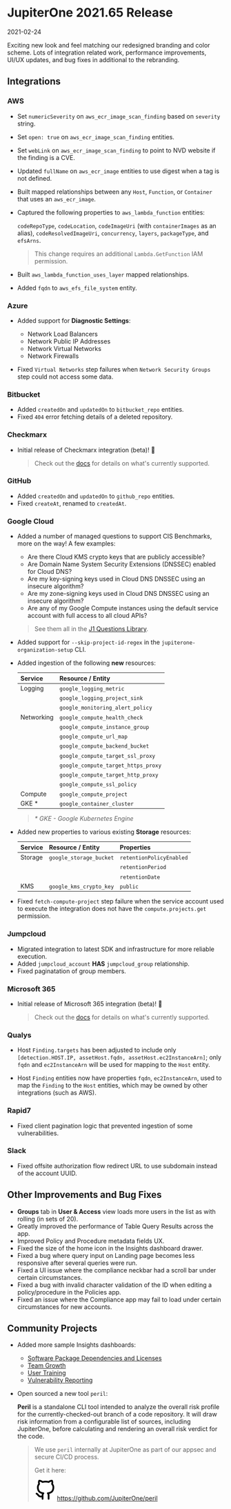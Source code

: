 # JupiterOne 2021.65 Release

2021-02-24

Exciting new look and feel matching our redesigned branding and color scheme.
Lots of integration related work, performance improvements, UI/UX updates, and
bug fixes in additional to the rebranding.
  
## Integrations

### AWS

- Set `numericSeverity` on `aws_ecr_image_scan_finding` based on `severity` string.

- Set `open: true` on `aws_ecr_image_scan_finding` entities.

- Set `webLink` on `aws_ecr_image_scan_finding` to point to NVD website if the finding is a CVE.

- Updated `fullName` on `aws_ecr_image` entities to use digest when a tag is not defined.

- Built mapped relationships between any `Host`, `Function`, or `Container` that uses an `aws_ecr_image`.

- Captured the following properties to `aws_lambda_function` entities:

  `codeRepoType`, `codeLocation`, `codeImageUri` (with `containerImages` as an
  alias), `codeResolvedImageUri`, `concurrency`, `layers`, `packageType`, and
  `efsArns`.
  
  > This change requires an additional `Lambda.GetFunction` IAM permission.

- Built `aws_lambda_function_uses_layer` mapped relationships.
  
- Added `fqdn` to `aws_efs_file_system` entity.

### Azure

- Added support for **Diagnostic Settings**:

  - Network Load Balancers
  - Network Public IP Addresses
  - Network Virtual Networks
  - Network Firewalls

- Fixed `Virtual Networks` step failures when `Network Security Groups` step could not access some data.

### Bitbucket

- Added `createdOn` and `updatedOn` to `bitbucket_repo` entities.
- Fixed `404` error fetching details of a deleted repository.

### Checkmarx

- Initial release of Checkmarx integration (beta)! 🎉

  > Check out the [docs](../docs/integrations/checkmarx/index.md) for details on
  > what's currently supported.

### GitHub

- Added `createdOn` and `updatedOn` to `github_repo` entities.
- Fixed `createAt`, renamed to `createdAt`.

### Google Cloud

- Added a number of managed questions to support CIS Benchmarks, more on the way! A few examples:

  - Are there Cloud KMS crypto keys that are publicly accessible?
  - Are Domain Name System Security Extensions (DNSSEC) enabled for Cloud DNS?
  - Are my key-signing keys used in Cloud DNS DNSSEC using an insecure algorithm?
  - Are my zone-signing keys used in Cloud DNS DNSSEC using an insecure algorithm?
  - Are any of my Google Compute instances using the default service account with full access to all cloud APIs?
  
  > See them all in the 
  > [J1 Questions Library](https://ask.us.jupiterone.io/filter?integrations=google_cloud&tagFilter=all).

- Added support for `--skip-project-id-regex` in the `jupiterone-organization-setup` CLI.
  
- Added ingestion of the following **new** resources:

  | Service    | Resource / Entity                      |
  | --         | --                                     |
  | Logging    | `google_logging_metric`                | 
  |            | `google_logging_project_sink`          |
  |            | `google_monitoring_alert_policy`       |
  | Networking | `google_compute_health_check`          |
  |            | `google_compute_instance_group`        |
  |            | `google_compute_url_map`               |
  |            | `google_compute_backend_bucket`        |
  |            | `google_compute_target_ssl_proxy`      |
  |            | `google_compute_target_https_proxy`    |
  |            | `google_compute_target_http_proxy`     |
  |            | `google_compute_ssl_policy`            |
  | Compute    | `google_compute_project`               |
  | GKE *      | `google_container_cluster`             |

  > _* GKE - Google Kubernetes Engine_

- Added new properties to various existing **Storage** resources:

  | Service    | Resource / Entity        | Properties               |
  | --         | --                       | --                       |
  | Storage    | `google_storage_bucket`  | `retentionPolicyEnabled` |
  |            |                          | `retentionPeriod`        |
  |            |                          | `retentionDate`          |
  | KMS        | `google_kms_crypto_key`  | `public`                 |

- Fixed `fetch-compute-project` step failure when the service account used to
  execute the integration does not have the `compute.projects.get` permission.

### Jumpcloud

- Migrated integration to latest SDK and infrastructure for more reliable execution.
- Added `jumpcloud_account` **HAS** `jumpcloud_group` relationship.
- Fixed paginatation of group members.

### Microsoft 365

- Initial release of Microsoft 365 integration (beta)! 🎉 
  
  > Check out the [docs](../docs/integrations/microsoft365/index.md) for details
  > on what's currently supported.

### Qualys

- Host `Finding.targets` has been adjusted to include only `[detection.HOST.IP,
  assetHost.fqdn, assetHost.ec2InstanceArn]`; only `fqdn` and `ec2InstanceArn`
  will be used for mapping to the `Host` entity.

- Host `Finding` entities now have properties `fqdn`, `ec2InstanceArn`, used to
  map the `Finding` to the `Host` entities, which may be owned by other
  integrations (such as AWS).

### Rapid7

- Fixed client pagination logic that prevented ingestion of some vulnerabilities.
  
### Slack

- Fixed offsite authorization flow redirect URL to use subdomain instead of the account UUID.

## Other Improvements and Bug Fixes

- **Groups** tab in **User & Access** view loads more users in the list as with rolling (in sets of 20).
- Greatly improved the performance of Table Query Results across the app.
- Improved Policy and Procedure metadata fields UX.
- Fixed the size of the home icon in the Insights dashboard drawer.
- Fixed a bug where query input on Landing page becomes less responsive after several queries were run.
- Fixed a UI issue where the compliance neckbar had a scroll bar under certain circumstances.
- Fixed a bug with invalid character validation of the ID when editing a policy/procedure in the Policies app.
- Fixed an issue where the Compliance app may fail to load under certain circumstances for new accounts.

## Community Projects

- Added more sample Insights dashboards: 

  - [Software Package Dependencies and Licenses](https://github.com/JupiterOne/insights-dashboards/blob/main/boards/code-deps-licenses)
  - [Team Growth](https://github.com/JupiterOne/insights-dashboards/blob/main/boards/team-growth)
  - [User Training](https://github.com/JupiterOne/insights-dashboards/blob/main/boards/user-training)
  - [Vulnerability Reporting](https://github.com/JupiterOne/insights-dashboards/blob/main/boards/vuln-reporting)

- Open sourced a new tool `peril`:

  **Peril** is a standalone CLI tool intended to analyze the overall risk
  profile for the currently-checked-out branch of a code repository. It will
  draw risk information from a configurable list of sources, including
  JupiterOne, before calculating and rendering an overall risk verdict for the
  code.

  > We use `peril` internally at JupiterOne as part of our appsec and secure
  > CI/CD process. 
  > 
  > Get it here: 
  > 
  > ![github-icon](https://raw.githubusercontent.com/feathericons/feather/master/icons/github.svg) https://github.com/JupiterOne/peril
